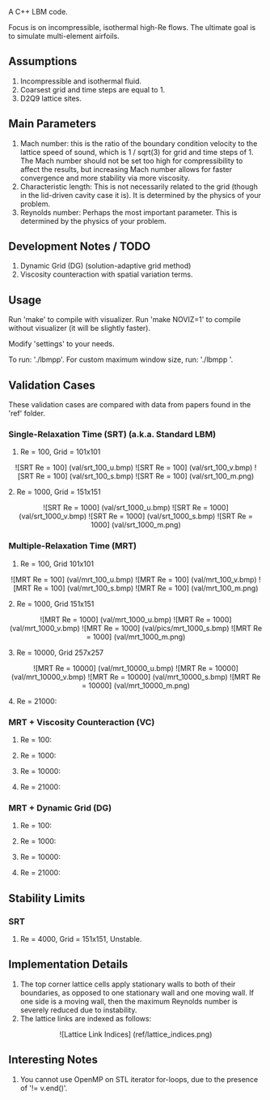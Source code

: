 A C++ LBM code.  

Focus is on incompressible, isothermal high-Re flows. 
The ultimate goal is to simulate multi-element airfoils.

## Assumptions

1. Incompressible and isothermal fluid.  
2. Coarsest grid and time steps are equal to 1.  
3. D2Q9 lattice sites.  

## Main Parameters

1. Mach number: this is the ratio of the boundary condition velocity to the 
  lattice speed of sound, which is 1 / sqrt(3) for grid and time steps of 1. 
  The Mach number should not be set too high for compressibility to affect the 
  results, but increasing Mach number allows for faster convergence and more 
  stability via more viscosity.  
2. Characteristic length: This is not necessarily related to the 
  grid (though in the lid-driven cavity case it is). It is determined by the 
  physics of your problem.   
3. Reynolds number: Perhaps the most important parameter. This is determined by 
  the physics of your problem.  

## Development Notes / TODO

1. Dynamic Grid (DG) (solution-adaptive grid method)  
2. Viscosity counteraction with spatial variation terms.  


## Usage

Run 'make' to compile with visualizer. 
Run 'make NOVIZ=1' to compile without visualizer (it will be slightly faster). 

Modify 'settings' to your needs.  

To run: './lbmpp'. 
For custom maximum window size, run: './lbmpp <maximum resolution dimension>'.


## Validation Cases

These validation cases are compared with data from papers found in the 
'ref' folder.  

### Single-Relaxation Time (SRT) (a.k.a. Standard LBM)

1. Re = 100, Grid = 101x101  
<p align="center">
![SRT Re = 100]
(val/srt_100_u.bmp)
![SRT Re = 100]
(val/srt_100_v.bmp)
![SRT Re = 100]
(val/srt_100_s.bmp)
![SRT Re = 100]
(val/srt_100_m.png)
</p>
2. Re = 1000, Grid = 151x151  
<p align="center">
![SRT Re = 1000]
(val/srt_1000_u.bmp)
![SRT Re = 1000]
(val/srt_1000_v.bmp)
![SRT Re = 1000]
(val/srt_1000_s.bmp)
![SRT Re = 1000]
(val/srt_1000_m.png)
</p>

### Multiple-Relaxation Time (MRT)

1. Re = 100, Grid 101x101    
<p align="center">
![MRT Re = 100]
(val/mrt_100_u.bmp)
![MRT Re = 100]
(val/mrt_100_v.bmp)
![MRT Re = 100]
(val/mrt_100_s.bmp)
![MRT Re = 100]
(val/mrt_100_m.png)
</p>
2. Re = 1000, Grid 151x151  
<p align="center">
![MRT Re = 1000]
(val/mrt_1000_u.bmp)
![MRT Re = 1000]
(val/mrt_1000_v.bmp)
![MRT Re = 1000]
(val/pics/mrt_1000_s.bmp)
![MRT Re = 1000]
(val/mrt_1000_m.png)
</p>
3. Re = 10000, Grid 257x257  
<p align="center">
![MRT Re = 10000]
(val/mrt_10000_u.bmp)
![MRT Re = 10000]
(val/mrt_10000_v.bmp)
![MRT Re = 10000]
(val/mrt_10000_s.bmp)
![MRT Re = 10000]
(val/mrt_10000_m.png)
</p>
4. Re = 21000:  

### MRT + Viscosity Counteraction (VC)

1. Re = 100:  

2. Re = 1000:  

3. Re = 10000:  

4. Re = 21000:  

### MRT + Dynamic Grid (DG)

1. Re = 100:  

2. Re = 1000:  

3. Re = 10000:  

4. Re = 21000:  


## Stability Limits

### SRT

1. Re = 4000, Grid = 151x151, Unstable.  

## Implementation Details

1. The top corner lattice cells apply stationary walls to 
both of their boundaries, as opposed to one stationary wall 
and one moving wall. If one side is a moving wall, then the 
maximum Reynolds number is severely reduced due to instability.  
2. The lattice links are indexed as follows:  
<p align="center">
![Lattice Link Indices]
(ref/lattice_indices.png)
</p>

## Interesting Notes

1. You cannot use OpenMP on STL iterator for-loops, 
  due to the presence of '!= v.end()'.  




